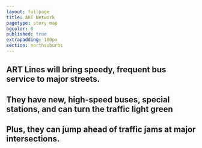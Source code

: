 ```yaml
---
layout: fullpage
title: ART Network
pagetype: story map
bgcolor: 0
published: true
extrapadding: 100px
section: northsuburbs
---
```


## ART Lines will bring speedy, frequent bus service to major streets. 

## They have new, high-speed buses, special stations, and can turn the traffic light green

## Plus, they can jump ahead of traffic jams at major intersections.